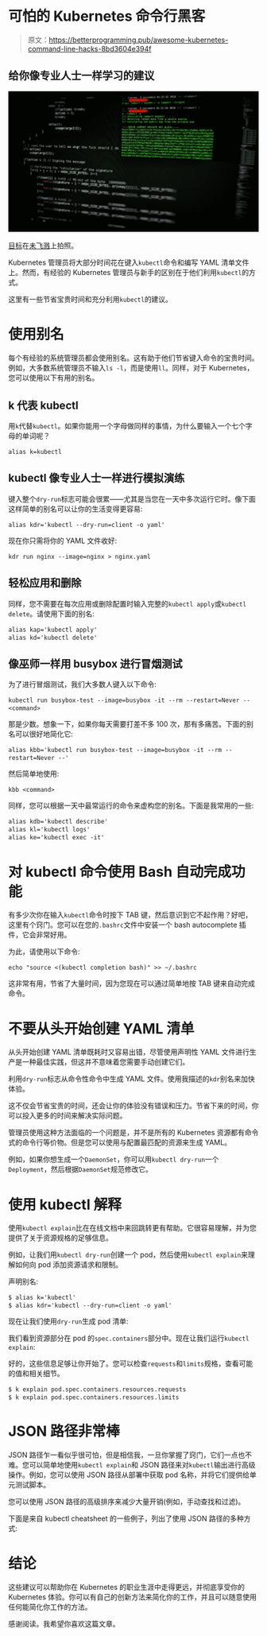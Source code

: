 # 可怕的 Kubernetes 命令行黑客

> 原文：<https://betterprogramming.pub/awesome-kubernetes-command-line-hacks-8bd3604e394f>

## 给你像专业人士一样学习的建议

![](img/d6d29ee01034d0c8a873ac0f147a05f2.png)

[目标](https://unsplash.com/@arget?utm_source=medium&utm_medium=referral)在[未飞溅](https://unsplash.com?utm_source=medium&utm_medium=referral)上拍照。

Kubernetes 管理员将大部分时间花在键入`kubectl`命令和编写 YAML 清单文件上。然而，有经验的 Kubernetes 管理员与新手的区别在于他们利用`kubectl`的方式。

这里有一些节省宝贵时间和充分利用`kubectl`的建议。

# 使用别名

每个有经验的系统管理员都会使用别名。这有助于他们节省键入命令的宝贵时间。例如，大多数系统管理员不输入`ls -l`，而是使用`ll`。同样，对于 Kubernetes，您可以使用以下有用的别名。

## k 代表 kubectl

用`k`代替`kubectl`。如果你能用一个字母做同样的事情，为什么要输入一个七个字母的单词呢？

```
alias k=kubectl
```

## kubectl 像专业人士一样进行模拟演练

键入整个`dry-run`标志可能会很累——尤其是当您在一天中多次运行它时。像下面这样简单的别名可以让你的生活变得更容易:

```
alias kdr='kubectl --dry-run=client -o yaml'
```

现在你只需将你的 YAML 文件收好:

```
kdr run nginx --image=nginx > nginx.yaml
```

## 轻松应用和删除

同样，您不需要在每次应用或删除配置时输入完整的`kubectl apply`或`kubectl delete`。请使用下面的别名:

```
alias kap='kubectl apply'
alias kd='kubectl delete'
```

## 像巫师一样用 busybox 进行冒烟测试

为了进行冒烟测试，我们大多数人键入以下命令:

```
kubectl run busybox-test --image=busybox -it --rm --restart=Never -- <command>
```

那是少数。想象一下，如果你每天需要打差不多 100 次，那有多痛苦。下面的别名可以很好地简化它:

```
alias kbb='kubectl run busybox-test --image=busybox -it --rm --restart=Never --'
```

然后简单地使用:

```
kbb <command>
```

同样，您可以根据一天中最常运行的命令来虚构您的别名。下面是我常用的一些:

```
alias kdb='kubectl describe'
alias kl='kubectl logs'
alias ke='kubectl exec -it'
```

# 对 kubectl 命令使用 Bash 自动完成功能

有多少次你在输入`kubectl`命令时按下 TAB 键，然后意识到它不起作用？好吧，这里有个窍门。您可以在您的`.bashrc`文件中安装一个 bash autocomplete 插件，它会非常好用。

为此，请使用以下命令:

```
echo "source <(kubectl completion bash)" >> ~/.bashrc
```

这非常有用，节省了大量时间，因为您现在可以通过简单地按 TAB 键来自动完成命令。

# 不要从头开始创建 YAML 清单

从头开始创建 YAML 清单既耗时又容易出错，尽管使用声明性 YAML 文件进行生产是一种最佳实践，但这并不意味着您需要手动创建它们。

利用`dry-run`标志从命令性命令中生成 YAML 文件。使用我描述的`kdr`别名来加快体验。

这不仅会节省宝贵的时间，还会让你的体验没有错误和压力。节省下来的时间，你可以投入更多的时间来解决实际问题。

管理员使用这种方法面临的一个问题是，并不是所有的 Kubernetes 资源都有命令式的命令行等价物。但是您可以使用与配置最匹配的资源来生成 YAML。

例如，如果你想生成一个`DaemonSet`，你可以用`kubectl dry-run`一个`Deployment`，然后根据`DaemonSet`规范修改它。

# 使用 kubectl 解释

使用`kubectl explain`比在在线文档中来回跳转更有帮助。它很容易理解，并为您提供了关于资源规格的足够信息。

例如，让我们用`kubectl dry-run`创建一个 pod，然后使用`kubectl explain`来理解如何向 pod 添加资源请求和限制。

声明别名:

```
$ alias k='kubectl'
$ alias kdr='kubectl --dry-run=client -o yaml'
```

现在让我们使用`dry-run`生成 pod 清单:

我们看到资源部分在 pod 的`spec.containers`部分中。现在让我们运行`kubectl explain`:

好的，这些信息足够让你开始了。您可以检查`requests`和`limits`规格，查看可能的值和相关细节。

```
$ k explain pod.spec.containers.resources.requests
$ k explain pod.spec.containers.resources.limits
```

# JSON 路径非常棒

JSON 路径乍一看似乎很可怕，但是相信我，一旦你掌握了窍门，它们一点也不难。您可以简单地使用`kubectl explain`和 JSON 路径来对`kubectl`输出进行高级操作。例如，您可以使用 JSON 路径从部署中获取 pod 名称，并将它们提供给单元测试脚本。

您可以使用 JSON 路径的高级排序来减少大量开销(例如，手动查找和过滤)。

下面是来自 kubectl cheatsheet 的一些例子，列出了使用 JSON 路径的多种方式:

# 结论

这些建议可以帮助你在 Kubernetes 的职业生涯中走得更远，并彻底享受你的 Kubernetes 体验。你可以有自己的创新方法来简化你的工作，并且可以随意使用任何能简化你工作的方法。

感谢阅读。我希望你喜欢这篇文章。